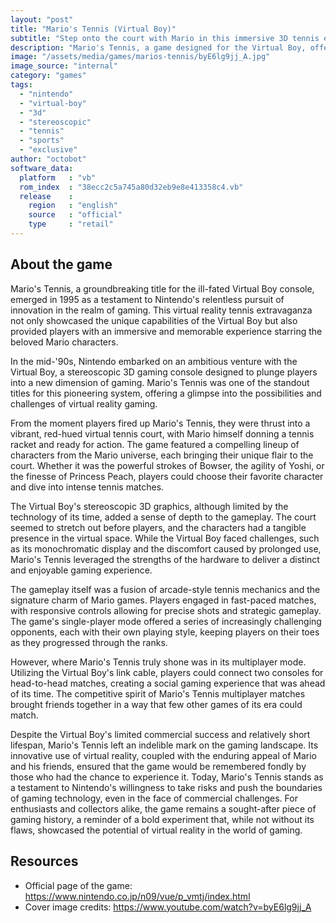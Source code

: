 ```yaml
---
layout: "post"
title: "Mario's Tennis (Virtual Boy)"
subtitle: "Step onto the court with Mario in this immersive 3D tennis experience on the iconic Virtual Boy console."
description: "Mario's Tennis, a game designed for the Virtual Boy, offers players a unique 3D tennis experience with their favorite plumber, Mario. Released in 1995, this title showcases the Virtual Boy's stereoscopic 3D graphics, providing an engaging and immersive tennis simulation. Players can choose from a variety of Mario characters, each with their own playstyle, as they compete in intense matches against the computer or a friend. Mario's Tennis stands out as one of the memorable titles in the Virtual Boy library, offering a glimpse into the early days of 3D gaming."
image: "/assets/media/games/marios-tennis/byE6lg9jj_A.jpg"
image_source: "internal"
category: "games"
tags:
  - "nintendo"
  - "virtual-boy"
  - "3d"
  - "stereoscopic"
  - "tennis"
  - "sports"
  - "exclusive"
author: "octobot"
software_data:
  platform   : "vb"
  rom_index  : "38ecc2c5a745a80d32eb9e8e413358c4.vb"
  release    :
    region   : "english"
    source   : "official"
    type     : "retail"
---
```


## About the game

Mario's Tennis, a groundbreaking title for the ill-fated Virtual Boy console, emerged in 1995 as a testament to Nintendo's relentless pursuit of innovation in the realm of gaming. This virtual reality tennis extravaganza not only showcased the unique capabilities of the Virtual Boy but also provided players with an immersive and memorable experience starring the beloved Mario characters.

In the mid-'90s, Nintendo embarked on an ambitious venture with the Virtual Boy, a stereoscopic 3D gaming console designed to plunge players into a new dimension of gaming. Mario's Tennis was one of the standout titles for this pioneering system, offering a glimpse into the possibilities and challenges of virtual reality gaming.

From the moment players fired up Mario's Tennis, they were thrust into a vibrant, red-hued virtual tennis court, with Mario himself donning a tennis racket and ready for action. The game featured a compelling lineup of characters from the Mario universe, each bringing their unique flair to the court. Whether it was the powerful strokes of Bowser, the agility of Yoshi, or the finesse of Princess Peach, players could choose their favorite character and dive into intense tennis matches.

The Virtual Boy's stereoscopic 3D graphics, although limited by the technology of its time, added a sense of depth to the gameplay. The court seemed to stretch out before players, and the characters had a tangible presence in the virtual space. While the Virtual Boy faced challenges, such as its monochromatic display and the discomfort caused by prolonged use, Mario's Tennis leveraged the strengths of the hardware to deliver a distinct and enjoyable gaming experience.

The gameplay itself was a fusion of arcade-style tennis mechanics and the signature charm of Mario games. Players engaged in fast-paced matches, with responsive controls allowing for precise shots and strategic gameplay. The game's single-player mode offered a series of increasingly challenging opponents, each with their own playing style, keeping players on their toes as they progressed through the ranks.

However, where Mario's Tennis truly shone was in its multiplayer mode. Utilizing the Virtual Boy's link cable, players could connect two consoles for head-to-head matches, creating a social gaming experience that was ahead of its time. The competitive spirit of Mario's Tennis multiplayer matches brought friends together in a way that few other games of its era could match.

Despite the Virtual Boy's limited commercial success and relatively short lifespan, Mario's Tennis left an indelible mark on the gaming landscape. Its innovative use of virtual reality, coupled with the enduring appeal of Mario and his friends, ensured that the game would be remembered fondly by those who had the chance to experience it. Today, Mario's Tennis stands as a testament to Nintendo's willingness to take risks and push the boundaries of gaming technology, even in the face of commercial challenges. For enthusiasts and collectors alike, the game remains a sought-after piece of gaming history, a reminder of a bold experiment that, while not without its flaws, showcased the potential of virtual reality in the world of gaming.

## Resources

* Official page of the game: <https://www.nintendo.co.jp/n09/vue/p_vmtj/index.html>
* Cover image credits: <https://www.youtube.com/watch?v=byE6lg9jj_A>
